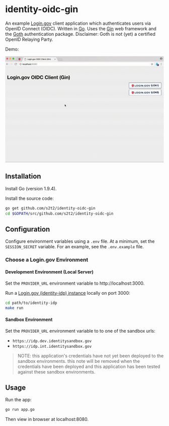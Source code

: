# identity-oidc-gin

An example [Login.gov](https://login.gov/) client application which authenticates users via OpenID Connect (OIDC). Written in [Go](https://golang.org/). Uses the [Gin](https://gin-gonic.github.io/gin/) web framework and the [Goth](https://github.com/markbates/goth) authentication package. Disclaimer: Goth is not (yet) a certified OpenID Relaying Party.

Demo:

![a screencast of a user navigating this application: logging in using LOA1 by clicking a button on the homepage, then getting redirected to a profile page showing the user's email address, then logging out and demonstrating inability to access the profile page again. then repeating the process using LOA3 to log-in produces the same results, except it displays more user information on the profile page.](demo.gif)

## Installation

Install Go (version 1.9.4).

Install the source code:

```sh
go get github.com/s2t2/identity-oidc-gin
cd $GOPATH/src/github.com/s2t2/identity-oidc-gin
```

## Configuration

Configure environment variables using a `.env` file. At a minimum, set the `SESSION_SECRET` variable. For an example, see the `.env.example` file.

### Choose a Login.gov Environment

#### Development Environment (Local Server)

Set the `PROVIDER_URL` environment variable to http://localhost:3000.

Run a [Login.gov (identity-idp) instance](https://github.com/18F/identity-idp/) locally on port 3000:

```sh
cd path/to/identity-idp
make run
```

#### Sandbox Environment

Set the `PROVIDER_URL` environment variable to to one of the sandbox urls:

  + `https://idp.dev.identitysandbox.gov`
  + `https://idp.int.identitysandbox.gov`

> NOTE: this application's credentials have not yet been deployed to the sandbox environments. this note will be removed when the credentials have been deployed and this application has been tested against these sandbox environments.

## Usage

Run the app:

```sh
go run app.go
```

Then view in browser at localhost:8080.
